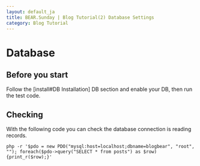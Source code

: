 ```yaml
---
layout: default_ja
title: BEAR.Sunday | Blog Tutorial(2) Database Settings
category: Blog Tutorial
---
```


# Database 

## Before you start 

Follow the [install#DB Installation] DB section and enable your DB, then run the test code.

## Checking 
With the following code you can check the database connection is reading records.

```
php -r '$pdo = new PDO("mysql:host=localhost;dbname=blogbear", "root", ""); foreach($pdo->query("SELECT * from posts") as $row){print_r($row);}'
```